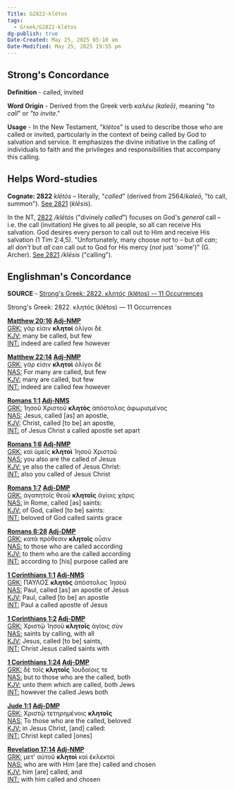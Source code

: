 ```yaml
---
Title: G2822-klétos
tags:
  - Greek/G2822-klétos
dg-publish: true
Date-Created: May 25, 2025 05:10 am
Date-Modified: May 25, 2025 19:55 pm
---
```

## Strong's Concordance

**Definition** - called, invited

**Word Origin** - Derived from the Greek verb *καλέω (kaleō)*, meaning "*to call*" or *"to invite*."

**Usage** - In the New Testament, "*klétos*" is used to describe those who are called or invited, particularly in the context of being called by God to salvation and service. It emphasizes the divine initiative in the calling of individuals to faith and the privileges and responsibilities that accompany this calling.

## Helps Word-studies

**Cognate: 2822** *klētós* – literally, "*called*" (derived from 2564/*kaleō*, "to call, summon"). [See 2821](https://biblehub.com/greek/2821.htm) (*klēsis*).

In the NT, [2822](https://biblehub.com/greek/2822.htm) */klētós* ("divinely *called*") focuses on God's *general* call – i.e. the call (invitation) He gives to all people, so all can receive His salvation. God desires every person to call out to Him and receive His salvation (1 Tim 2:4,5). "Unfortunately, many choose *not* to – but *all can*; all *don't* but *all can* call out to God for His mercy (*not* just 'some')" (G. Archer). [See 2821](https://biblehub.com/greek/2821.htm) */klēsis* ("calling").

## Englishman's Concordance

**SOURCE** - [Strong's Greek: 2822. κλητός (klétos) -- 11 Occurrences](https://biblehub.com/greek/strongs_2822.htm)

Strong's Greek: 2822. κλητός (klétos) — 11 Occurrences

**[Matthew 20:16](https://biblehub.com/text/matthew/20-16.htm "Biblos Lexicon") [Adj-NMP](https://biblehub.com/abbrev.htm "Adjective - Nominative Masculine Plural")**  
[GRK:](https://biblehub.com/interlinear/matthew/20.htm "Greek") γὰρ εἰσιν **κλητοί** ὀλίγοι δὲ  
[KJV:](https://biblehub.com/kjv/matthew/20.htm "King James Bible with Strong's") many be called, but few  
[INT:](https://biblehub.com/interlinear/matthew/20-16.htm "Biblos Interlinear Bible") indeed are called few however

**[Matthew 22:14](https://biblehub.com/text/matthew/22-14.htm "Biblos Lexicon") [Adj-NMP](https://biblehub.com/abbrev.htm "Adjective - Nominative Masculine Plural")**  
[GRK:](https://biblehub.com/interlinear/matthew/22.htm "Greek") γάρ εἰσιν **κλητοὶ** ὀλίγοι δὲ  
[NAS:](https://biblehub.com/nas/matthew/22.htm "New American Standard Bible") For many are called, but few  
[KJV:](https://biblehub.com/kjv/matthew/22.htm "King James Bible with Strong's") many are called, but few  
[INT:](https://biblehub.com/interlinear/matthew/22-14.htm "Biblos Interlinear Bible") indeed are called few however

**[Romans 1:1](https://biblehub.com/text/romans/1-1.htm "Biblos Lexicon") [Adj-NMS](https://biblehub.com/abbrev.htm "Adjective - Nominative Masculine Singular")**  
[GRK:](https://biblehub.com/interlinear/romans/1.htm "Greek") Ἰησοῦ Χριστοῦ **κλητὸς** ἀπόστολος ἀφωρισμένος  
[NAS:](https://biblehub.com/nas/romans/1.htm "New American Standard Bible") Jesus, called [as] an apostle,  
[KJV:](https://biblehub.com/kjv/romans/1.htm "King James Bible with Strong's") Christ, called [to be] an apostle,  
[INT:](https://biblehub.com/interlinear/romans/1-1.htm "Biblos Interlinear Bible") of Jesus Christ a called apostle set apart

**[Romans 1:6](https://biblehub.com/text/romans/1-6.htm "Biblos Lexicon") [Adj-NMP](https://biblehub.com/abbrev.htm "Adjective - Nominative Masculine Plural")**  
[GRK:](https://biblehub.com/interlinear/romans/1.htm "Greek") καὶ ὑμεῖς **κλητοὶ** Ἰησοῦ Χριστοῦ  
[NAS:](https://biblehub.com/nas/romans/1.htm "New American Standard Bible") you also are the called of Jesus  
[KJV:](https://biblehub.com/kjv/romans/1.htm "King James Bible with Strong's") ye also the called of Jesus Christ:  
[INT:](https://biblehub.com/interlinear/romans/1-6.htm "Biblos Interlinear Bible") also you called of Jesus Christ

**[Romans 1:7](https://biblehub.com/text/romans/1-7.htm "Biblos Lexicon") [Adj-DMP](https://biblehub.com/abbrev.htm "Adjective - Dative Masculine Plural")**  
[GRK:](https://biblehub.com/interlinear/romans/1.htm "Greek") ἀγαπητοῖς θεοῦ **κλητοῖς** ἁγίοις χάρις  
[NAS:](https://biblehub.com/nas/romans/1.htm "New American Standard Bible") in Rome, called [as] saints:  
[KJV:](https://biblehub.com/kjv/romans/1.htm "King James Bible with Strong's") of God, called [to be] saints:  
[INT:](https://biblehub.com/interlinear/romans/1-7.htm "Biblos Interlinear Bible") beloved of God called saints grace

**[Romans 8:28](https://biblehub.com/text/romans/8-28.htm "Biblos Lexicon") [Adj-DMP](https://biblehub.com/abbrev.htm "Adjective - Dative Masculine Plural")**  
[GRK:](https://biblehub.com/interlinear/romans/8.htm "Greek") κατὰ πρόθεσιν **κλητοῖς** οὖσιν  
[NAS:](https://biblehub.com/nas/romans/8.htm "New American Standard Bible") to those who are called according  
[KJV:](https://biblehub.com/kjv/romans/8.htm "King James Bible with Strong's") to them who are the called according  
[INT:](https://biblehub.com/interlinear/romans/8-28.htm "Biblos Interlinear Bible") according to [his] purpose called are

**[1 Corinthians 1:1](https://biblehub.com/text/1_corinthians/1-1.htm "Biblos Lexicon") [Adj-NMS](https://biblehub.com/abbrev.htm "Adjective - Nominative Masculine Singular")**  
[GRK:](https://biblehub.com/interlinear/1_corinthians/1.htm "Greek") ΠΑΥΛΟΣ **κλητὸς** ἀπόστολος Ἰησοῦ  
[NAS:](https://biblehub.com/nas/1_corinthians/1.htm "New American Standard Bible") Paul, called [as] an apostle of Jesus  
[KJV:](https://biblehub.com/kjv/1_corinthians/1.htm "King James Bible with Strong's") Paul, called [to be] an apostle  
[INT:](https://biblehub.com/interlinear/1_corinthians/1-1.htm "Biblos Interlinear Bible") Paul a called apostle of Jesus

**[1 Corinthians 1:2](https://biblehub.com/text/1_corinthians/1-2.htm "Biblos Lexicon") [Adj-DMP](https://biblehub.com/abbrev.htm "Adjective - Dative Masculine Plural")**  
[GRK:](https://biblehub.com/interlinear/1_corinthians/1.htm "Greek") Χριστῷ Ἰησοῦ **κλητοῖς** ἁγίοις σὺν  
[NAS:](https://biblehub.com/nas/1_corinthians/1.htm "New American Standard Bible") saints by calling, with all  
[KJV:](https://biblehub.com/kjv/1_corinthians/1.htm "King James Bible with Strong's") Jesus, called [to be] saints,  
[INT:](https://biblehub.com/interlinear/1_corinthians/1-2.htm "Biblos Interlinear Bible") Christ Jesus called saints with

**[1 Corinthians 1:24](https://biblehub.com/text/1_corinthians/1-24.htm "Biblos Lexicon") [Adj-DMP](https://biblehub.com/abbrev.htm "Adjective - Dative Masculine Plural")**  
[GRK:](https://biblehub.com/interlinear/1_corinthians/1.htm "Greek") δὲ τοῖς **κλητοῖς** Ἰουδαίοις τε  
[NAS:](https://biblehub.com/nas/1_corinthians/1.htm "New American Standard Bible") but to those who are the called, both  
[KJV:](https://biblehub.com/kjv/1_corinthians/1.htm "King James Bible with Strong's") unto them which are called, both Jews  
[INT:](https://biblehub.com/interlinear/1_corinthians/1-24.htm "Biblos Interlinear Bible") however the called Jews both

**[Jude 1:1](https://biblehub.com/text/jude/1-1.htm "Biblos Lexicon") [Adj-DMP](https://biblehub.com/abbrev.htm "Adjective - Dative Masculine Plural")**  
[GRK:](https://biblehub.com/interlinear/jude/1.htm "Greek") Χριστῷ τετηρημένοις **κλητοῖς**  
[NAS:](https://biblehub.com/nas/jude/1.htm "New American Standard Bible") To those who are the called, beloved  
[KJV:](https://biblehub.com/kjv/jude/1.htm "King James Bible with Strong's") in Jesus Christ, [and] called:  
[INT:](https://biblehub.com/interlinear/jude/1-1.htm "Biblos Interlinear Bible") Christ kept called [ones]

**[Revelation 17:14](https://biblehub.com/text/revelation/17-14.htm "Biblos Lexicon") [Adj-NMP](https://biblehub.com/abbrev.htm "Adjective - Nominative Masculine Plural")**  
[GRK:](https://biblehub.com/interlinear/revelation/17.htm "Greek") μετ' αὐτοῦ **κλητοὶ** καὶ ἐκλεκτοὶ  
[NAS:](https://biblehub.com/nas/revelation/17.htm "New American Standard Bible") who are with Him [are the] called and chosen  
[KJV:](https://biblehub.com/kjv/revelation/17.htm "King James Bible with Strong's") him [are] called, and  
[INT:](https://biblehub.com/interlinear/revelation/17-14.htm "Biblos Interlinear Bible") with him called and chosen
